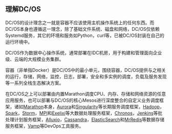 ## 理解DC/OS

DC/OS的设计理念之一就是容器不应该使用主机操作系统上的任何东西。而DC/OS本身也遵循这一理念，除了基础文件系统、磁盘和网络，DC/OS仅依赖Systemd服务，其它的环境和服务如Python，curl等，已被DC/OS封装在自己的运行环境中。

DC/OS作为数据中心操作系统，通常部署在IDC机房，用于构建和管理面向企业级、云端的大规模业务集群。

容器（非单指Docker）是DC/OS中的最小单元，围绕容器，DC/OS提供与之相关的运行，存储，网络，监控，日志，部署，安全和多实例的调度，负载及服务发现等一系列全栈生态解决方案。

在DC/OS之上可以部署由内置Marathon调度CPU、内存、存储和网络资源的任意应用服务，也可以部署与DC/OS的核心Mesos进行深度整合的自定义业务调度框架，诸如[Marathon](https://github.com/mesosphere/marathon)本身，[Aurora](http://aurora.apache.org/)和[Singularity](https://github.com/HubSpot/Singularity)等长期服务调度框架，[Hadoop](https://github.com/mesos/hadoop)，[Spark](http://spark.apache.org/)，[Storm](https://github.com/mesos/storm)，[MPI](https://github.com/mesosphere/mesos-hydra)和[Exelixi](https://github.com/mesosphere/exelixi)等大数据处理服务框架，[Chronos](https://github.com/mesos/chronos)，[Jenkins](https://github.com/jenkinsci/mesos-plugin)等批处理计划服务框架，[Alluxio](http://alluxio.org/)，[Cassandra](https://github.com/mesosphere/cassandra-mesos)，[ElasticSearch](https://github.com/mesos/elasticsearch)和[MrRedis](https://github.com/mesos/mr-redis)等数据存储服务框架，[Vamp](http://vamp.io/)等DevOps工具服务。